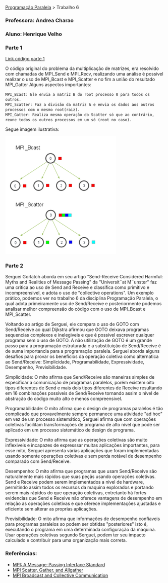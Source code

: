 [Programação Paralela](https://github.com/AndreaInfUFSM/elc139-2019a) > Trabalho 6


### Professora: Andrea Charao
### Aluno: Henrique Velho

### Parte 1

	
[Link código parte 1](https://github.com/henrvelho/elc139-2019a/blob/master/trabalhos/t6/parte1.c)

O código original do problema da multiplicação de matrizes, era resolvido com chamadas de MPI_Send e MPI_Recv, realizando uma análise é possivel realizar o uso de MPI_Bcast e MPI_Scatter e no fim a união do resultado MPI_Gatter
Alguns aspectos importantes:

	MPI_Bcast: Ele envia a matriz B do root processo 0 para todos os outros.
	MPI_Scatter: Faz a divisão da matriz A e envia os dados aos outros processos com o mesmo root(raiz).
	MPI_Gatter: Realiza mesma operação do Scatter só que ao contrário, reune todos os outros processos em um só (root no caso).
	
Segue imagem ilustrativa:

![3](bcast_scatter.png)



### Parte 2

Serguei Gorlatch aborda em seu artigo "Send-Receive Considered Harmful: Myths and Realities of Message Passing" da "Universit¨at M¨unster" faz uma critica ao uso de Send and Receive e classifica como primitivo e incompreensivel, e adota o uso de "collective operations". Um exemplo prático, podemos ver no trabalho 6 da disciplina Programação Paralela, o qual adota primeiramente uso de Send/Receive e posteriormente podemos analisar melhor compreensão do código com o uso de MPI_Bcast e MPI_Scatter. 

Voltando ao artigo de Serguei, ele compara o uso de GOTO com Send/Receive ao qual Dijkstra afirmou que GOTO deixava programas sequencias complexos e inelegiveis e que é possivel escrever qualquer programa sem o uso de GOTO. A não utilização de GOTO é um grande passo para a programação estruturada e a substituição de Send/Receive é de suma importancia para a programação paralela. Serguei aborda alguns desafios para provar os beneficios da operação coletiva como alternatica ao Send/Receive: Simplicidade, Programabilidade, Expressividade, Desempenho, Previsibilidade.

Simplicidade: O mito afirma que Send/Receive são maneiras simples de especificar a comunicação de programas paralelos, porém existem oito tipos diferentes de Send e mais dois tipos diferentes de Receive resultando em 16 combinações possíveis de Send/Receive tornando assim o nível de abstração do código muito alto e menos compreensivel.

Programabilidade: O mito afirma que o design de programas paralelos é tão complicado que provavelmente sempre permanece uma atividade "ad hoc" em vez de um processo sistemático, Serguei afirma que com operações coletivas facilitam transformações de programa de alto nível que pode ser aplicado em um processo sistemático de design de programa.

Expressividade: O mito afirma que as operações coletivas são muito inflexiveis e incapazes de expresssar muitas aplicações importantes, para esse mito, Serguei apresenta várias aplicações que foram implementadas usando somente operações coletivas e sem perda notável de desempenho comparado com Send/Receive.

Desempenho: O mito afirma que programas que usam Send/Receive são naturalmente mais rápidos que suas peçãs usando operações coletivas. Send e Receive podem serem implementados a nivel de hardware, permitindo assim todos os recursos da maquina explorados e portando serem mais rápidos do que operação coletivas, entretanto há fortes evidencias que Send e Receive não oferece vantagens de desempenho em relação as operações coletivas e que oferece implementações ajustadas e eficiente sem alterar as proprias aplicações.

Previsibilidade: O mito afirma que informações de desempenho confiaveis para programas paralelos so podem ser obtidas "posteriores" isto é, executando o programa em uma determinada configuração da maquina. Usar operações coletivas segundo Serguei, podem ter seu impacto calculado e contribuir para uma organização mais correta.


### Referências:

- [MPI: A Message-Passing Interface Standard](https://www.mpi-forum.org/docs/mpi-3.1/mpi31-report.pdf)
- [MPI Scatter, Gather, and Allgather](https://mpitutorial.com/tutorials/mpi-scatter-gather-and-allgather/)
- [MPI Broadcast and Collective Communication](https://mpitutorial.com/tutorials/mpi-broadcast-and-collective-communication/)
